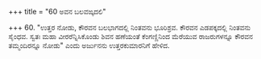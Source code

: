 +++
title = "60 ಅವನ ಬಲವಙ್ಕದಲಿ"

+++
60. "ಉತ್ತರ ನೋಡು, ಕೌರವನ ಬಲಭಾಗದಲ್ಲಿ ನಿಂತವನು ಭೂರಿಶ್ರವ. ಕೌರವನ ಎಡಪಕ್ಕದಲ್ಲಿ ನಿಂತವನು ಸೈಂಧವ. ಸ್ವತಃ ಮಹಾ ವೀರರೆನ್ನಿಸಿಕೊಂಡು ಶಿವನ ಹಣೆಯಂತೆ ಕೆಂಗಣ್ಣಿನಿಂದ ಮೆರೆಯುವ ರಾಜರುಗಳನ್ನೂ ಕೌರವನ ತಮ್ಮಂದಿರನ್ನೂ ನೋಡು" ಎಂದು ಅರ್ಜುನನು ಉತ್ತರಕುಮಾರನಿಗೆ ಹೇಳಿದ.